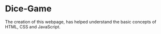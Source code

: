 # Dice-Game
The creation of this webpage, has helped understand the basic concepts of HTML, CSS and JavaScript.
